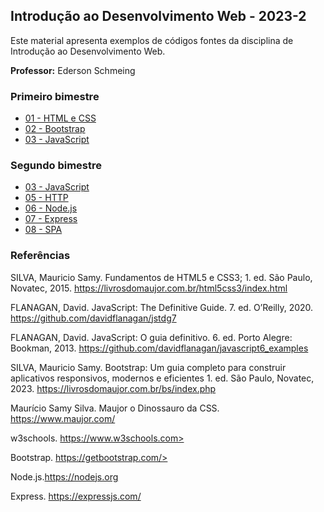 ## Introdução ao Desenvolvimento Web - 2023-2
Este material apresenta exemplos de códigos fontes da disciplina de Introdução ao Desenvolvimento Web.

**Professor:** Ederson Schmeing

### Primeiro bimestre
 - [01 - HTML e CSS](https://github.com/edersonschmeing/introducao-ao-desenvolvimento-web/tree/main/2023-2/html-css)
 - [02 - Bootstrap](https://github.com/edersonschmeing/introducao-ao-desenvolvimento-web/tree/main/2023-2/bootstrap-5)
 - [03 - JavaScript](https://github.com/edersonschmeing/introducao-ao-desenvolvimento-web/tree/main/2023-2/javascript)

### Segundo bimestre
 - [03 - JavaScript](https://github.com/edersonschmeing/introducao-ao-desenvolvimento-web/tree/main/2023-2/javascript_novo) 
 - [05 - HTTP]()
 - [06 - Node.js]()
 - [07 - Express]()
 - [08 - SPA]()

### Referências 

SILVA, Mauricio Samy. Fundamentos de HTML5 e CSS3; 1. ed. São Paulo, Novatec, 2015. https://livrosdomaujor.com.br/html5css3/index.html

FLANAGAN, David. JavaScript: The Definitive Guide. 7. ed. O’Reilly, 2020. https://github.com/davidflanagan/jstdg7

FLANAGAN, David. JavaScript: O guia definitivo. 6. ed. Porto Alegre: Bookman, 2013. https://github.com/davidflanagan/javascript6_examples

<!-- GRINBERG, Miguel. Desenvolvimento web com Flask: Desenvolvendo Aplicações web com Python. 1. ed. Novatec, 2018. -->

SILVA, Mauricio Samy. Bootstrap: Um guia completo para construir aplicativos responsivos, modernos e eficientes 1. ed. São Paulo, Novatec, 2023. https://livrosdomaujor.com.br/bs/index.php

Maurício Samy Silva. Maujor o Dinossauro da CSS. https://www.maujor.com/

w3schools. https://www.w3schools.com>

Bootstrap. https://getbootstrap.com/>

Node.js.https://nodejs.org

Express. https://expressjs.com/

<!--Python Programming Language. https://www.python.org/ -->

<!--Framework Flask. https://flask.palletsprojects.com/en/2.3.x/ -->

<!-- SQLite. https://www.sqlite.org/index.html>

Framework Svelte. https://svelte.dev/ -->


